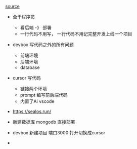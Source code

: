 [source](https://www.bilibili.com/video/BV124D5YEEAD?spm_id_from=333.788.videopod.sections&vd_source=3d50341f547faf8df242a214b04f2d86)

- 全干程序员
  - 看后端 -》 部署
  - 一行代码不用写， 一行代码不用记完整开发上线一个项目
- devbox
  写代码之外的所有问题
  - 前端环境
  - 后端环境
  - database 
- cursor 
  写代码
  - 链接两个环境
  - prompt 编写前后端代码
  - 内置了Ai vscode 

- https://sealos.run/

- 新建数据库
  mongodb 直接部署

- devbox 新建项目
  端口3000
  打开切换成cursor

- 